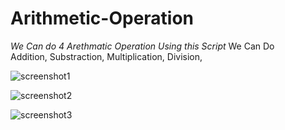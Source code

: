 # Arithmetic-Operation
*We Can do 4 Arethmatic Operation Using this Script*
We Can Do  
Addition,
Substraction,
Multiplication,
Division,

![screenshot1](https://user-images.githubusercontent.com/102431460/166108968-1f9035d0-77e6-46d0-a3e8-6f0bd175584d.png)

![screenshot2](https://user-images.githubusercontent.com/102431460/166108948-7993292f-374f-465f-91f1-cd1ea4080d8d.png)

![screenshot3](https://user-images.githubusercontent.com/102431460/166108960-3797d72f-7bb3-474b-9e28-a46d63584d2b.png)
